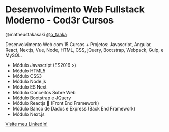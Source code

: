# Desenvolvimento Web Fullstack Moderno - Cod3r Cursos

@matheustakasaki
[@o_taaka](https://www.instagram.com/o_taaka/)

Desenvolvimento Web com 15 Cursos + Projetos: Javascript, Angular, React, Nextjs, Vue, Node, HTML, CSS, jQuery, Bootstrap, Webpack, Gulp, e MySQL.

-   Módulo Javascript (ES2016 >)
-   Módulo HTML5
-   Módulo CSS3
-   Módulo Node.js
-   Módulo ES Next
-   Módulo Conceitos Sobre Web
-   Módulo Bootstrap e JQuery
-   Módulo Reactjs 🎨 (Front End Framework)
-   Módulo Banco de Dados e Express (Back End Framework)
-   Módulo Next.js

[Visite meu LinkedIn!](https://www.linkedin.com/in/matheus-takasaki-antunes/)
